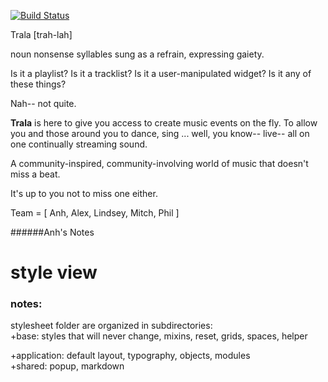 [![Build Status](https://travis-ci.org/pocket-gophers-2014/Trala.svg?branch=master)](https://travis-ci.org/pocket-gophers-2014/Trala)

Trala
[trah-lah]

noun 
nonsense syllables sung as a refrain, expressing gaiety.

Is it a playlist? Is it a tracklist? Is it a user-manipulated widget? Is it any of these things?

Nah-- not quite.

**Trala** is here to give you access to create music events on the fly. To allow you and those around you to dance, sing ... well, you know-- live-- all on one continually streaming sound.

A community-inspired, community-involving world of music that doesn't miss a beat.

It's up to you not to miss one either.


Team = [ Anh,
Alex,
Lindsey,
Mitch,
Phil ]

######Anh's Notes
# style view <br>

### notes: <br>

stylesheet folder are organized in subdirectories: <br>
  +base: styles that will never change, mixins, reset, grids, spaces, helper <br>

  +application: default layout, typography, objects, modules <br>
  +shared: popup, markdown

